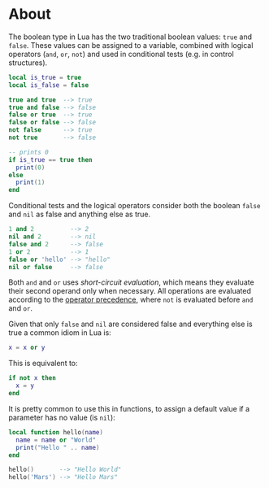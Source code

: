 # About

The boolean type in Lua has the two traditional boolean values: `true` and `false`. These values can be assigned to a variable, combined with logical operators (`and`, `or`, `not`) and used in conditional tests (e.g. in control structures).

```lua
local is_true = true
local is_false = false

true and true  --> true
true and false --> false
false or true  --> true
false or false --> false
not false      --> true
not true       --> false

-- prints 0
if is_true == true then
  print(0)
else
  print(1)
end
```

Conditional tests and the logical operators consider both the boolean `false` and `nil` as false and anything else as true.
```lua
1 and 2          --> 2
nil and 2        --> nil
false and 2      --> false
1 or 2           --> 1
false or 'hello' --> "hello"
nil or false     --> false
```

Both `and` and `or` uses *short-circuit evaluation*, which means they evaluate their second operand only when necessary. All operations are evaluated according to the [operator precedence](https://www.lua.org/manual/5.4/manual.html#3.4.8), where `not` is evaluated before `and` and `or`.

Given that only `false` and `nil` are considered false and everything else is true a common idiom in Lua is:
```lua
x = x or y
```

This is equivalent to:
```lua
if not x then
  x = y
end
```

It is pretty common to use this in functions, to assign a default value if a parameter has no value (is `nil`):
```lua
local function hello(name)
  name = name or "World"
  print("Hello " .. name)
end

hello()       --> "Hello World"
hello('Mars') --> "Hello Mars"
```
